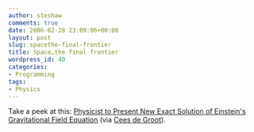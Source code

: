 ```yaml
---
author: steshaw
comments: true
date: 2006-02-28 23:09:06+00:00
layout: post
slug: spacethe-final-frontier
title: Space…the final frontier
wordpress_id: 40
categories:
- Programming
tags:
- Physics
---
```


Take a peek at this: [Physicist to Present New Exact Solution of Einstein's Gravitational Field Equation](http://www.physorg.com/news10789.html) (via [Cees de Groot](http://www.cdegroot.com/blog/)).
